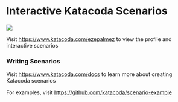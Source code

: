 # Interactive Katacoda Scenarios

[![](http://shields.katacoda.com/katacoda/ezepalmez/count.svg)](https://www.katacoda.com/ezepalmez "Get your profile on Katacoda.com")

Visit https://www.katacoda.com/ezepalmez to view the profile and interactive scenarios

### Writing Scenarios
Visit https://www.katacoda.com/docs to learn more about creating Katacoda scenarios

For examples, visit https://github.com/katacoda/scenario-example
